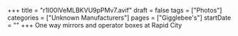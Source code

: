 +++
title = "r1I00lVeMLBKVU9pPMv7.avif"
draft = false
tags = ["Photos"]
categories = ["Unknown Manufacturers"]
pages = ["Gigglebee's"]
startDate = ""
+++
One way mirrors and operator boxes at Rapid City
